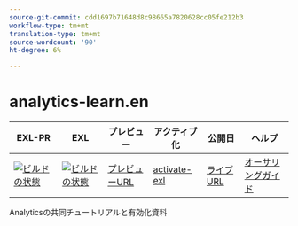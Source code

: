 ```yaml
---
source-git-commit: cdd1697b71648d8c98665a7820628cc05fe212b3
workflow-type: tm+mt
translation-type: tm+mt
source-wordcount: '90'
ht-degree: 6%

---
```

# analytics-learn.en

| EXL-PR | EXL | プレビュー | アクティブ化 | 公開日 | ヘルプ |
|--- |--- |--- |--- |--- |--- |
| [![ビルドの状態](https://docs.ci.corp.adobe.com/view/exl-pr/job/analytics-learn.en_pr-exl/badge/icon)](https://docs.ci.corp.adobe.com/view/exl-pr/job/analytics-learn.en_pr-exl/lastBuild/) | [![ビルドの状態](https://docs.ci.corp.adobe.com/view/exl-pr/job/analytics-learn.en_exl/lastBuild/badge/icon)](https://docs.ci.corp.adobe.com/view/exl-pr/job/analytics-learn.en_exl/lastBuild/lastBuild) | [プレビューURL](https://experienceleague.corp.adobe.com/docs/analytics-learn/tutorials/overview.html?lang=en) | [activate-exl](https://docs.ci.corp.adobe.com/job/activate-exl/build/) | [ライブURL](https://experienceleague.adobe.com/docs/analytics-learn/tutorials/overview.html?lang=en) | [オーサリングガイド](https://experienceleague.adobe.com/docs/authoring-guide-exl/using/home.html?lang=en) |

Analyticsの共同チュートリアルと有効化資料

